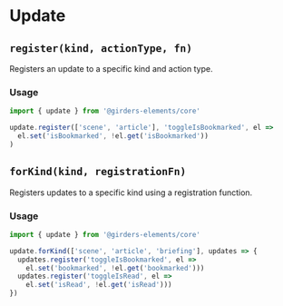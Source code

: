 # Update

## `register(kind, actionType, fn)`

Registers an update to a specific kind and action type.

### Usage

```javascript
import { update } from '@girders-elements/core'

update.register(['scene', 'article'], 'toggleIsBookmarked', el =>
  el.set('isBookmarked', !el.get('isBookmarked'))
)
``` 

## `forKind(kind, registrationFn)`

Registers updates to a specific kind using a registration function.

### Usage

```javascript
import { update } from '@girders-elements/core'

update.forKind(['scene', 'article', 'briefing'], updates => {
  updates.register('toggleIsBookmarked', el =>
    el.set('bookmarked', !el.get('bookmarked')))
  updates.register('toggleIsRead', el =>
    el.set('isRead', !el.get('isRead')))
})
```
